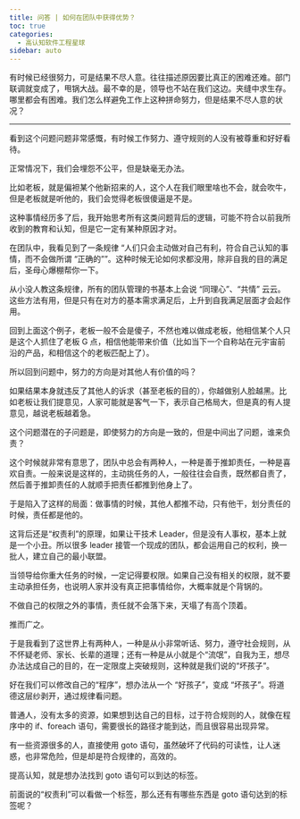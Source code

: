 ```yaml
---
title: 问答 | 如何在团队中获得优势？
toc: true
categories: 
  - 高认知软件工程星球
sidebar: auto
---
```


有时候已经很努力，可是结果不尽人意。往往描述原因要比真正的困难还难。部门联调就变成了，甩锅大战。最不幸的是，领导也不站在我们这边。夹缝中求生存。哪里都会有困难。我们怎么样避免工作上这种拼命努力，但是结果不尽人意的状况？

----------

看到这个问题问题非常感慨，有时候工作努力、遵守规则的人没有被尊重和好好看待。

正常情况下，我们会埋怨不公平，但是缺毫无办法。

比如老板，就是偏袒某个他新招来的人，这个人在我们眼里啥也不会，就会吹牛，但是老板就是听他的，我们会觉得老板很傻逼是不是。

这种事情经历多了后，我开始思考所有这类问题背后的逻辑，可能不符合以前我所收到的教育和认知，但是它一定有某种原因才对。

在团队中，我看见到了一条规律 “人们只会主动做对自己有利，符合自己认知的事情，而不会做所谓 “正确的””。这种时候无论如何求都没用，除非自我的目的满足后，圣母心爆棚帮你一下。

从小没人教这条规律，所有的团队管理的书基本上会说 “同理心”、“共情” 云云。这些方法有用，但是只有在对方的基本需求满足后，上升到自我满足层面才会起作用。

回到上面这个例子，老板一般不会是傻子，不然也难以做成老板，他相信某个人只是这个人抓住了老板 G 点，相信他能带来价值（比如当下一个自称站在元宇宙前沿的产品，和相信这个的老板匹配上了）。

所以回到问题中，努力的方向是对其他人有价值的吗？

如果结果本身就违反了其他人的诉求（甚至老板的目的），你越做别人脸越黑。比如老板让我们提意见，人家可能就是客气一下，表示自己格局大，但是真的有人提意见，越说老板越着急。

这个问题潜在的子问题是，即使努力的方向是一致的，但是中间出了问题，谁来负责？

这个时候就非常有意思了，团队中总会有两种人，一种是善于推卸责任，一种是喜欢自责。一般来说是这样的，主动挑任务的人，一般往往会自责，既然都自责了，然后善于推卸责任的人就顺手把责任都推到他身上了。

于是陷入了这样的局面：做事情的时候，其他人都推不动，只有他干，划分责任的时候，责任都是他的。

这背后还是“权责利”的原理，如果让干技术 Leader，但是没有人事权，基本上就是一个小丑。所以很多 leader 接管一个现成的团队，都会运用自己的权利，换一批人，建立自己的最小联盟。

当领导给你重大任务的时候，一定记得要权限。如果自己没有相关的权限，就不要主动承担任务，也说明人家并没有真正把事情给你，大概率就是个背锅的。

不做自己的权限之外的事情，责任就不会落下来，天塌了有高个顶着。

推而广之。

于是我看到了这世界上有两种人，一种是从小非常听话、努力，遵守社会规则，从不怀疑老师、家长、长辈的道理；还有一种是从小就是个“流氓”，自我为王，想尽办法达成自己的目的，在一定限度上突破规则，这种就是我们说的“坏孩子”。

好在我们可以修改自己的“程序”，想办法从一个 “好孩子”，变成 “坏孩子”。将道德这层纱剥开，通过规律看问题。

普通人，没有太多的资源，如果想到达自己的目标，过于符合规则的人，就像在程序中的 if、foreach 语句，需要很长的路径才能到达，而且很容易出现异常。

有一些资源很多的人，直接使用 goto 语句，虽然破坏了代码的可读性，让人迷惑，也非常危险，但是却是符合规律的，高效的。

提高认知，就是想办法找到 goto 语句可以到达的标签。

前面说的“权责利”可以看做一个标签，那么还有有哪些东西是 goto 语句达到的标签呢？